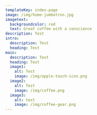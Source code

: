 ```yaml
---
templateKey: index-page
image: /img/home-jumbotron.jpg
imagetext:
  backgroundcolor: red
  text: Great coffee with a conscience
description: Test
intro:
  description: Test
  heading: Test
main:
  description: Test
  heading: Test
  image1:
    alt: Test
    image: /img/apple-touch-icon.png
  image2:
    alt: Test
    image: /img/coffee.png
  image3:
    alt: test
    image: /img/coffee-gear.png
---
```


